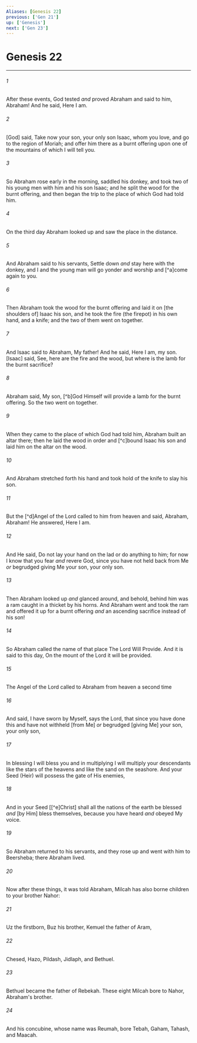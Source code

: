 ```yaml
---
Aliases: [Genesis 22]
previous: ['Gen 21']
up: ['Genesis']
next: ['Gen 23']
---
```

# Genesis 22

***














###### 1 






After these events, God tested _and_ proved Abraham and said to him, Abraham! And he said, Here I am. 













###### 2 






[God] said, Take now your son, your only son Isaac, whom you love, and go to the region of Moriah; and offer him there as a burnt offering upon one of the mountains of which I will tell you. 













###### 3 






So Abraham rose early in the morning, saddled his donkey, and took two of his young men with him and his son Isaac; and he split the wood for the burnt offering, and then began the trip to the place of which God had told him. 













###### 4 






On the third day Abraham looked up and saw the place in the distance. 













###### 5 






And Abraham said to his servants, Settle down _and_ stay here with the donkey, and I and the young man will go yonder and worship and [^a]come again to you. 













###### 6 






Then Abraham took the wood for the burnt offering and laid it on [the shoulders of] Isaac his son, and he took the fire (the firepot) in his own hand, and a knife; and the two of them went on together. 













###### 7 






And Isaac said to Abraham, My father! And he said, Here I am, my son. [Isaac] said, See, here are the fire and the wood, but where is the lamb for the burnt sacrifice? 













###### 8 






Abraham said, My son, [^b]God Himself will provide a lamb for the burnt offering. So the two went on together. 













###### 9 






When they came to the place of which God had told him, Abraham built an altar there; then he laid the wood in order and [^c]bound Isaac his son and laid him on the altar on the wood. 













###### 10 






And Abraham stretched forth his hand and took hold of the knife to slay his son. 













###### 11 






But the [^d]Angel of the Lord called to him from heaven and said, Abraham, Abraham! He answered, Here I am. 













###### 12 






And He said, Do not lay your hand on the lad or do anything to him; for now I know that you fear _and_ revere God, since you have not held back from Me _or_ begrudged giving Me your son, your only son. 













###### 13 






Then Abraham looked up _and_ glanced around, and behold, behind him was a ram caught in a thicket by his horns. And Abraham went and took the ram and offered it up for a burnt offering _and_ an ascending sacrifice instead of his son! 













###### 14 






So Abraham called the name of that place The Lord Will Provide. And it is said to this day, On the mount of the Lord it will be provided. 













###### 15 






The Angel of the Lord called to Abraham from heaven a second time 













###### 16 






And said, I have sworn by Myself, says the Lord, that since you have done this and have not withheld [from Me] _or_ begrudged [giving Me] your son, your only son, 













###### 17 






In blessing I will bless you and in multiplying I will multiply your descendants like the stars of the heavens and like the sand on the seashore. And your Seed (Heir) will possess the gate of His enemies, 













###### 18 






And in your Seed [[^e]Christ] shall all the nations of the earth be blessed _and_ [by Him] bless themselves, because you have heard _and_ obeyed My voice. 













###### 19 






So Abraham returned to his servants, and they rose up and went with him to Beersheba; there Abraham lived. 













###### 20 






Now after these things, it was told Abraham, Milcah has also borne children to your brother Nahor: 













###### 21 






Uz the firstborn, Buz his brother, Kemuel the father of Aram, 













###### 22 






Chesed, Hazo, Pildash, Jidlaph, and Bethuel. 













###### 23 






Bethuel became the father of Rebekah. These eight Milcah bore to Nahor, Abraham's brother. 













###### 24 






And his concubine, whose name was Reumah, bore Tebah, Gaham, Tahash, and Maacah.
